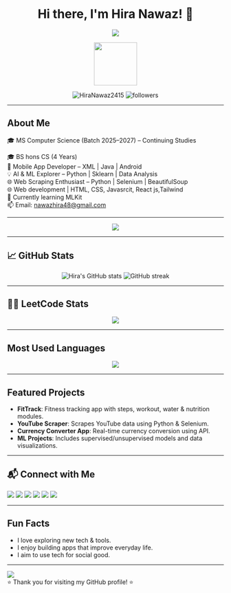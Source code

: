 <h1 align="center">Hi there, I'm Hira Nawaz! 👋</h1>

<p align="center">
  <img src="https://readme-typing-svg.demolab.com?font=Fira+Code&size=24&pause=1000&color=00ADB5&width=500&lines=BSCS+Student+%7C+Mobile+Developer;AI+%26+ML+Enthusiast+%7C+Tech+Explorer;Passionate+about+Learning+%26+Building" />
</p>

<p align="center">
  <img src="https://media.giphy.com/media/26AHONQ79FdWZhAI0/giphy.gif" width="100" height="100">
</p>

<p align="center">
  <img src="https://komarev.com/ghpvc/?username=HiraNawaz2415&label=Profile%20views&color=0e75b6&style=flat" alt="HiraNawaz2415" />
  <img src="https://img.shields.io/github/followers/HiraNawaz2415?label=Followers&style=social" alt="followers"/>
</p>

---

## About Me
🎓 MS Computer Science (Batch 2025–2027) – Continuing Studies

🎓 BS hons CS (4 Years)  
📱 Mobile App Developer – XML | Java | Android  
💡 AI & ML Explorer – Python | Sklearn | Data Analysis  
🌐 Web Scraping Enthusiast – Python | Selenium | BeautifulSoup  
🌐 Web development | HTML, CSS, Javasrcit, React js,Tailwind  
🌱 Currently learning MLKit  
📫 Email: [nawazhira48@gmail.com](mailto:nawazhira48@gmail.com)

---

<p align="center">
  <img src="https://skillicons.dev/icons?i=java,xml,androidstudio,python,cpp,c,html,css,js,react,beautifulsoup,selenium,mysql,sqlite,firebase,git,vscode,jupyter,numpy,pandas,scipy,seaborn,pydantic,sklearn,matplotlib,github,tailwind" />
</p>


---

## 📈 GitHub Stats

<p align="center">
  <img src="https://github-readme-stats.vercel.app/api?username=HiraNawaz2415&show_icons=true&theme=radical" alt="Hira's GitHub stats"/>
  <img src="https://github-readme-streak-stats.herokuapp.com/?user=HiraNawaz2415&theme=radical" alt="GitHub streak"/>
</p>

---

## 👨‍💻 LeetCode Stats

<p align="center">
  <img src="https://leetcard.jacoblin.cool/HiraNawaz2415?theme=dark&font=baloo&ext=contest" />
</p>

---

## Most Used Languages

<p align="center">
  <img src="https://github-readme-stats.vercel.app/api/top-langs/?username=HiraNawaz2415&layout=compact&theme=radical" />
</p>

---

## Featured Projects

-  **FitTrack**: Fitness tracking app with steps, workout, water & nutrition modules.
-  **YouTube Scraper**: Scrapes YouTube data using Python & Selenium.
-  **Currency Converter App**: Real-time currency conversion using API.
-  **ML Projects**: Includes supervised/unsupervised models and data visualizations.

---

## 📬 Connect with Me

<p align="left">
  <a href="https://www.linkedin.com/in/hira-nawaz-544632348/"><img src="https://img.shields.io/badge/LinkedIn-%230077B5.svg?&style=flat&logo=linkedin&logoColor=white"/></a>
  <a href="https://stackoverflow.com/users/23370218/hira-nawaz"><img src="https://img.shields.io/badge/StackOverflow-%23F58025.svg?&style=flat&logo=stack-overflow&logoColor=white"/></a>
  <a href="https://www.kaggle.com/hiranawaz2415"><img src="https://img.shields.io/badge/Kaggle-%2312100E.svg?&style=flat&logo=kaggle&logoColor=white"/></a>
  <a href="https://medium.com/@nawazhira48"><img src="https://img.shields.io/badge/Medium-%2312100E.svg?&style=flat&logo=medium&logoColor=white"/></a>
  <a href="https://www.hackerrank.com/profile/nawazhira48"><img src="https://img.shields.io/badge/HackerRank-%232EC866.svg?&style=flat&logo=hackerrank&logoColor=white"/></a>
   <a href="https://leetcode.com/u/hiranawaz2415/"><img src="https://img.shields.io/badge/LeetCode-%23FFA116.svg?&style=flat&logo=leetcode&logoColor=white"/></a>
</p>

---

## Fun Facts

-  I love exploring new tech & tools.
-  I enjoy building apps that improve everyday life.
-  I aim to use tech for social good.

---
  <img src="https://raw.githubusercontent.com/andreasbm/readme/master/assets/lines/colored.png" />
  <br>
  ⭐ Thank you for visiting my GitHub profile! ⭐
</p>
